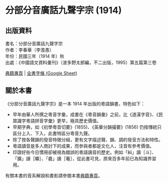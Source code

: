 分部分音廣話九聲字宗 (1914)
===========================

出版資料
--------
書名：分部分音廣話九聲字宗 <br>
作者：李春華（李澹愚）<br>
年份：民國三年（1914 年）秋 <br>
出處：《中國語文資料彙刊》（波多野太郎編，不二出版，1995）第五篇第三卷 <br>

[典籍專頁](https://lee1914.jyut.net) | [全書字條 (Google Sheet)](https://goo.gl/yMK34f)

關於本書
--------
《分部分音廣話九聲字宗》是一本 1914 年出版的粵語韻書，特色如下：

* 早年由華人所撰之粵音字彙，成書在《粵音韻彙》之前，比《道漢字音》、《民眾識字粵語拼音字彙》更早，極具歷史價值。
* 早期字典，如《初學粵音切要》(1855)、《英華分韻撮要》(1856) 仍按傳統只區分上入、下入，此書特區分粵音九聲。
* 除了按各聲韻的發音特徵分組，更有文字描述聲、韻、調的發音方法和特性。
* 粵語讀音是多人商討下的成果，而參與者都是文化人，注音有參考價值。
* 印證好些今日慣用卻被視為錯誤的粵語讀音的歷史。例如「糾」讀［斗］、「擴」讀［曠］、「龕」讀［菴］，從此書可見，原來百多年前已為知識界習用。

有關本書的音系解說和書影請參閱本書[典籍專頁](https://lee1914.jyut.net)。